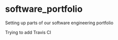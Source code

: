 # software_portfolio
Setting up parts of our software engineering portfolio

Trying to add Travis CI
